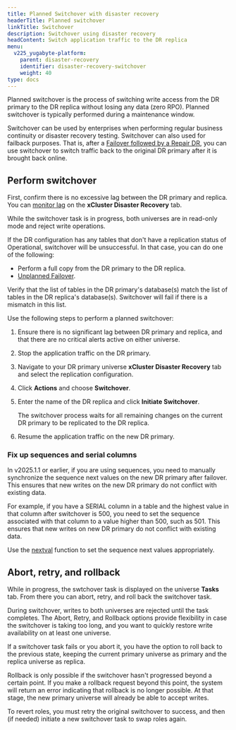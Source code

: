 ```yaml
---
title: Planned Switchover with disaster recovery
headerTitle: Planned switchover
linkTitle: Switchover
description: Switchover using disaster recovery
headContent: Switch application traffic to the DR replica
menu:
  v225_yugabyte-platform:
    parent: disaster-recovery
    identifier: disaster-recovery-switchover
    weight: 40
type: docs
---
```


Planned switchover is the process of switching write access from the DR primary to the DR replica without losing any data (zero RPO). Planned switchover is typically performed during a maintenance window.

Switchover can be used by enterprises when performing regular business continuity or disaster recovery testing. Switchover can also used for failback purposes. That is, after a [Failover followed by a Repair DR](../disaster-recovery-failover/), you can use switchover to switch traffic back to the original DR primary after it is brought back online.

## Perform switchover

First, confirm there is no excessive lag between the DR primary and replica. You can [monitor lag](../disaster-recovery-setup/#monitor-replication) on the **xCluster Disaster Recovery** tab.

While the switchover task is in progress, both universes are in read-only mode and reject write operations.

If the DR configuration has any tables that don't have a replication status of Operational, switchover will be unsuccessful. In that case, you can do one of the following:

- Perform a full copy from the DR primary to the DR replica.
- [Unplanned Failover](../disaster-recovery-failover/).

Verify that the list of tables in the DR primary's database(s) match the list of tables in the DR replica's database(s). Switchover will fail if there is a mismatch in this list.

Use the following steps to perform a planned switchover:

1. Ensure there is no significant lag between DR primary and replica, and that there are no critical alerts active on either universe.

1. Stop the application traffic on the DR primary.

1. Navigate to your DR primary universe **xCluster Disaster Recovery** tab and select the replication configuration.

1. Click **Actions** and choose **Switchover**.

1. Enter the name of the DR replica and click **Initiate Switchover**.

    The switchover process waits for all remaining changes on the current DR primary to be replicated to the DR replica.

1. Resume the application traffic on the new DR primary.

### Fix up sequences and serial columns

In v2025.1.1 or earlier, if you are using sequences, you need to manually synchronize the sequence next values on the new DR primary after failover. This ensures that new writes on the new DR primary do not conflict with existing data.

For example, if you have a SERIAL column in a table and the highest value in that column after switchover is 500, you need to set the sequence associated with that column to a value higher than 500, such as 501. This ensures that new writes on new DR primary do not conflict with existing data.

Use the [nextval](../../../../api/ysql/exprs/sequence_functions/func_nextval/) function to set the sequence next values appropriately.

## Abort, retry, and rollback

While in progress, the swtchover task is displayed on the universe **Tasks** tab. From there you can abort, retry, and roll back the switchover task.

During switchover, writes to both universes are rejected until the task completes. The Abort, Retry, and Rollback options provide flexibility in case the switchover is taking too long, and you want to quickly restore write availability on at least one universe.

If a switchover task fails or you abort it, you have the option to roll back to the previous state, keeping the current primary universe as primary and the replica universe as replica.

Rollback is only possible if the switchover hasn't progressed beyond a certain point. If you make a rollback request beyond this point, the system will return an error indicating that rollback is no longer possible. At that stage, the new primary universe will already be able to accept writes.

To revert roles, you must retry the original switchover to success, and then (if needed) initiate a new switchover task to swap roles again.
